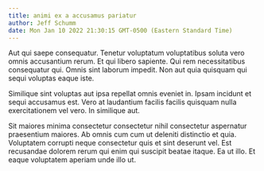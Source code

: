```yaml
---
title: animi ex a accusamus pariatur
author: Jeff Schumm
date: Mon Jan 10 2022 21:30:15 GMT-0500 (Eastern Standard Time)
---
```

Aut qui saepe consequatur. Tenetur voluptatum voluptatibus soluta vero omnis accusantium rerum. Et qui libero sapiente. Qui rem necessitatibus consequatur qui. Omnis sint laborum impedit. Non aut quia quisquam qui sequi voluptas eaque iste.

 Similique sint voluptas aut ipsa repellat omnis eveniet in. Ipsam incidunt et sequi accusamus est. Vero at laudantium facilis facilis quisquam nulla exercitationem vel vero. In similique aut.

 Sit maiores minima consectetur consectetur nihil consectetur aspernatur praesentium maiores. Ab omnis cum cum ut deleniti distinctio et quia. Voluptatem corrupti neque consectetur quis et sint deserunt vel. Est recusandae dolorem rerum qui enim qui suscipit beatae itaque. Ea ut illo. Et eaque voluptatem aperiam unde illo ut.